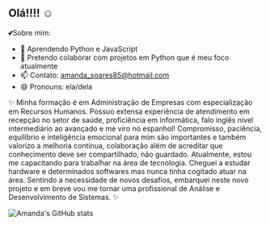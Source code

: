 ## Olá!!!! ☺️

💕Sobre mim:

- 🌱 Aprendendo Python e JavaScript
- 👯 Pretendo colaborar com projetos em Python que é meu foco atualmente
- 📫 Contato: amanda_soares85@hotmail.com
- 😄 Pronouns: ela/dela
  
✨ Minha formação é em Administração de Empresas com especialização em Recursos Humanos. Possuo extensa experiência de atendimento em recepção no setor de saúde, proficiência em informática, falo inglês nível intermediário ao avançado e me viro no espanhol!
Compromisso, paciência, equilíbrio e inteligência emocional para mim são importantes e também valorizo a melhoria contínua, colaboração além de acreditar que conhecimento deve ser compartilhado, não guardado.
Atualmente, estou me capacitando para trabalhar na área de tecnologia.  Cheguei a estudar hardware e  determinados softwares mas nunca tinha cogitado atuar na área.
Sentindo a necessidade de novos desafios, embarquei neste novo projeto e em breve vou me tornar uma profissional de Análise e Desenvolvimento de Sistemas. ✨

![Amanda's GitHub stats](https://github-readme-stats.vercel.app/api?username=amandams85&show_icons=true&theme=tokyonight)

